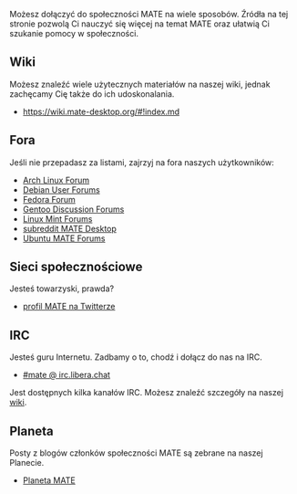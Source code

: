 <!--
.. link:
.. description:
.. tags: Forums,Wiki,IRC,Planet
.. date: 2011-12-05 07:14:07
.. title: Społeczność
.. slug: społeczność
-->

Możesz dołączyć do społeczności MATE na wiele sposobów. Źródła na tej stronie 
pozwolą Ci nauczyć się więcej na temat MATE oraz ułatwią Ci szukanie pomocy 
w społeczności.

## Wiki

Możesz znaleźć wiele użytecznych materiałów na naszej wiki, jednak zachęcamy 
Cię także do ich udoskonalania.

  * <https://wiki.mate-desktop.org/#!index.md>

## Fora

Jeśli nie przepadasz za listami, zajrzyj na fora naszych użytkowników:

  * [Arch Linux Forum](https://bbs.archlinux.org/)
  * [Debian User Forums](http://forums.debian.net/)
  * [Fedora Forum](https://fedoraforum.org/)
  * [Gentoo Discussion Forums](https://forums.gentoo.org/)
  * [Linux Mint Forums](https://forums.linuxmint.com/)
  * [subreddit MATE Desktop](https://www.reddit.com/r/MATEDesktop)
  * [Ubuntu MATE Forums](https://ubuntu-mate.community)

## Sieci społecznościowe

Jesteś towarzyski, prawda?

  * [profil MATE na Twitterze](https://twitter.com/mate_desktop)

## IRC

Jesteś guru Internetu. Zadbamy o to, chodź i dołącz do nas na IRC.

  * [#mate @ irc.libera.chat](https://web.libera.chat/?#mate)

Jest dostępnych kilka kanałów IRC. Możesz znaleźć szczegóły na naszej [wiki](https://wiki.mate-desktop.org/#!pages/irc.md).

## Planeta

Posty z blogów członków społeczności MATE są zebrane na naszej Planecie.

  * [Planeta MATE](https://planet.mate-desktop.org)

